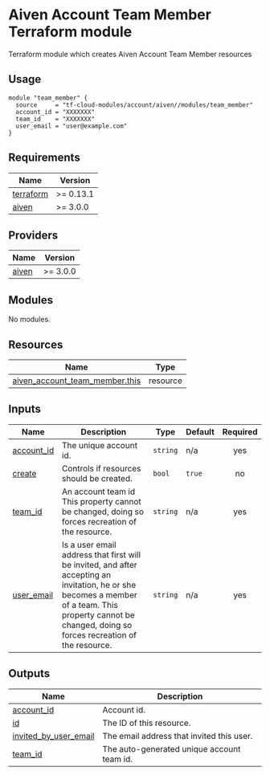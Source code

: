 # Aiven Account Team Member Terraform module

Terraform module which creates Aiven Account Team Member resources

## Usage

```hcl
module "team_member" {
  source     = "tf-cloud-modules/account/aiven//modules/team_member"
  account_id = "XXXXXXX"
  team_id    = "XXXXXXX"
  user_email = "user@example.com"
}
```


<!-- BEGIN_TF_DOCS -->
## Requirements

| Name | Version |
|------|---------|
| <a name="requirement_terraform"></a> [terraform](#requirement\_terraform) | >= 0.13.1 |
| <a name="requirement_aiven"></a> [aiven](#requirement\_aiven) | >= 3.0.0 |

## Providers

| Name | Version |
|------|---------|
| <a name="provider_aiven"></a> [aiven](#provider\_aiven) | >= 3.0.0 |

## Modules

No modules.

## Resources

| Name | Type |
|------|------|
| [aiven_account_team_member.this](https://registry.terraform.io/providers/aiven/aiven/latest/docs/resources/account_team_member) | resource |

## Inputs

| Name | Description | Type | Default | Required |
|------|-------------|------|---------|:--------:|
| <a name="input_account_id"></a> [account\_id](#input\_account\_id) | The unique account id. | `string` | n/a | yes |
| <a name="input_create"></a> [create](#input\_create) | Controls if resources should be created. | `bool` | `true` | no |
| <a name="input_team_id"></a> [team\_id](#input\_team\_id) | An account team id This property cannot be changed, doing so forces recreation of the resource. | `string` | n/a | yes |
| <a name="input_user_email"></a> [user\_email](#input\_user\_email) | Is a user email address that first will be invited, and after accepting an invitation, he or she becomes a member of a team. This property cannot be changed, doing so forces recreation of the resource. | `string` | n/a | yes |

## Outputs

| Name | Description |
|------|-------------|
| <a name="output_account_id"></a> [account\_id](#output\_account\_id) | Account id. |
| <a name="output_id"></a> [id](#output\_id) | The ID of this resource. |
| <a name="output_invited_by_user_email"></a> [invited\_by\_user\_email](#output\_invited\_by\_user\_email) | The email address that invited this user. |
| <a name="output_team_id"></a> [team\_id](#output\_team\_id) | The auto-generated unique account team id. |
<!-- END_TF_DOCS -->